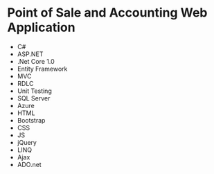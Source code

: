 # Point of Sale and Accounting Web Application

* C# 
* ASP.NET
* .Net Core 1.0
* Entity Framework
* MVC
* RDLC 
* Unit Testing
* SQL Server 
* Azure 
* HTML 
* Bootstrap
* CSS 
* JS 
* jQuery
* LINQ 
* Ajax 
* ADO.net


